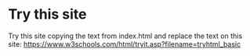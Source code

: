# Try this site

Try this site copying the text from index.html and replace the text on this site: https://www.w3schools.com/html/tryit.asp?filename=tryhtml_basic
